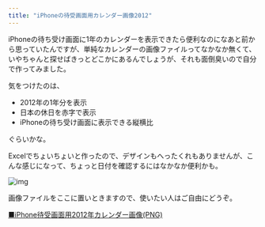 ```yaml
---
title: "iPhoneの待受画面用カレンダー画像2012"
---
```


iPhoneの待ち受け画面に1年のカレンダーを表示できたら便利なのになあと前から思っていたんですが、単純なカレンダーの画像ファイルってなかなか無くて、いやちゃんと探せばきっとどこかにあるんでしょうが、それも面倒臭いので自分で作ってみました。

気をつけたのは、

- 2012年の1年分を表示
- 日本の休日を赤字で表示
- iPhoneの待ち受け画面に表示できる縦横比

ぐらいかな。

Excelでちょいちょいと作ったので、デザインもへったくれもありませんが、こんな感じになって、ちょっと日付を確認するにはなかなか便利かも。

![img](img/20120513-001.jpg)

画像ファイルをここに置いときますので、使いたい人はご自由にどうぞ。

[■iPhone待受画面用2012年カレンダー画像(PNG)](resources/iPhoneCal2012.png)
